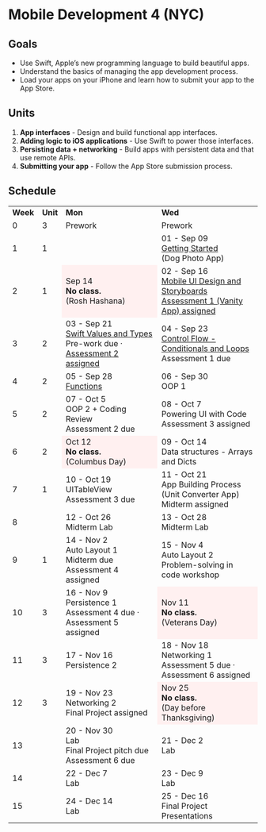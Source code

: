 # Mobile Development 4 (NYC)


## Goals

* Use Swift, Apple’s new programming language to build beautiful apps.
* Understand the basics of managing the app development process.
* Load your apps on your iPhone and learn how to submit your app to the App Store.


## Units

1. **App interfaces** - Design and build functional app interfaces.
2. **Adding logic to iOS applications** - Use Swift to power those interfaces.
3. **Persisting data + networking** - Build apps with persistent data and that use remote APIs.
4. **Submitting your app** - Follow the App Store submission process.


## Schedule

<table>
  <tr>
    <td><strong>Week</strong></td>
    <td><strong>Unit</strong></td>
    <td><strong>Mon</strong></td>
    <td><strong>Wed</strong></td>
  </tr>
  <tr>
    <td>0</td>
    <td>3</td>
    <td>Prework</td>
    <td>Prework</td>
  </tr>
  <tr>
    <td>1</td>
    <td>1</td>
    <td></td>
    <td>01 - Sep 09<br>
<a href="https://github.com/ga-students/MOB-NYC-4/tree/master/Sessions/01">Getting Started</a><br>
(Dog Photo App)</td>
  </tr>
  <tr>
    <td>2</td>
    <td>1</td>
    <td style="background-color:#fff0f0">Sep 14<br><strong>No class.</strong><br>(Rosh Hashana)</td>
    <td>02 - Sep 16<br>
<a href="https://github.com/ga-students/MOB-NYC-4/tree/master/Sessions/02">Mobile UI Design and Storyboards</a><br>
<a href="https://github.com/ga-students/MOB-NYC-4/tree/master/Assessments/Assessment%201">Assessment 1 (Vanity App) assigned</a></td>
  </tr>
  <tr>
    <td>3</td>
    <td>2</td>
    <td>03 - Sep 21<br>
<a href="https://github.com/ga-students/MOB-NYC-4/tree/master/Sessions/03">Swift Values and Types</a><br>
Pre-work due · <a href="https://github.com/ga-students/MOB-NYC-4/tree/master/Assessments/Assessment%202">Assessment 2 assigned</a></td>
    <td>04 - Sep 23<br>
<a href="https://github.com/ga-students/MOB-NYC-4/tree/master/Sessions/04">Control Flow - Conditionals and Loops</a><br>
Assessment 1 due</td>
  </tr>
  <tr>
    <td>4</td>
    <td>2</td>
    <td>05 - Sep 28<br>
<a href="https://github.com/ga-students/MOB-NYC-4/tree/master/Sessions/05">Functions</a></td>
    <td>
      06 - Sep 30<br>
      OOP 1
    </td>
  </tr>
  <tr>
    <td>5</td>
    <td>2</td>
    <td>07 - Oct 5<br>
      OOP 2 + Coding Review<br>
      Assessment 2 due
    </td>
    <td>08 - Oct 7<br>
      Powering UI with Code<br>
      Assessment 3 assigned
    </td>
  </tr>
  <tr>
    <td>6</td>
    <td>2</td>
    <td style="background-color:#fff0f0">Oct 12<br><strong>No class.</strong><br>(Columbus Day)</td>
    <td>
      09 - Oct 14<br>
      Data structures - Arrays and Dicts
    </td>
  </tr>
  <tr>
    <td>7</td>
    <td>1</td>
    <td>10 - Oct 19<br>
UITableView<br>
Assessment 3 due</td>
    <td>11 - Oct 21<br>
App Building Process<br>
(Unit Converter App)<br>
Midterm assigned</td>
  </tr>
  <tr>
    <td>8</td>
    <td></td>
    <td>12 - Oct 26<br>
Midterm Lab</td>
    <td>13 - Oct 28<br>
Midterm Lab</td>
  </tr>
  <tr>
    <td>9</td>
    <td>1</td>
    <td>14 - Nov 2<br>
Auto Layout 1<br>
Midterm due<br>
Assessment 4 assigned</td>
    <td>15 - Nov 4<br>
Auto Layout 2<br>
Problem-solving in code workshop</td>
  </tr>
  <tr>
    <td>10</td>
    <td>3</td>
    <td>16 - Nov 9<br>
Persistence 1<br>
Assessment 4 due · Assessment 5 assigned</td>
    <td style="background-color:#fff0f0">Nov 11<br><strong>No class.</strong><br>(Veterans Day)</td>
  </tr>
  <tr>
    <td>11</td>
    <td>3</td>
    <td>17 - Nov 16<br>
Persistence 2</td>
    <td>18 - Nov 18<br>
Networking 1<br>
Assessment 5 due · Assessment 6 assigned</td>
  </tr>
  <tr>
    <td>12</td>
    <td>3</td>
    <td>19 - Nov 23<br>
Networking 2<br>
Final Project assigned</td>
    <td style="background-color:#fff0f0">Nov 25<br><strong>No class.</strong><br>(Day before Thanksgiving)</td>
  </tr>
  <tr>
    <td>13</td>
    <td></td>
    <td>20 - Nov 30<br>
Lab<br>
Final Project pitch due<br>
Assessment 6 due</td>
    <td>21 - Dec 2<br>
Lab</td>
  </tr>
  <tr>
    <td>14</td>
    <td></td>
    <td>22 - Dec 7<br>
Lab</td>
    <td>23 - Dec 9<br>
Lab</td>
  </tr>
  <tr>
    <td>15</td>
    <td></td>
    <td>24 - Dec 14<br>
Lab</td>
    <td>25 - Dec 16<br>
Final Project Presentations</td>
  </tr>
</table>
